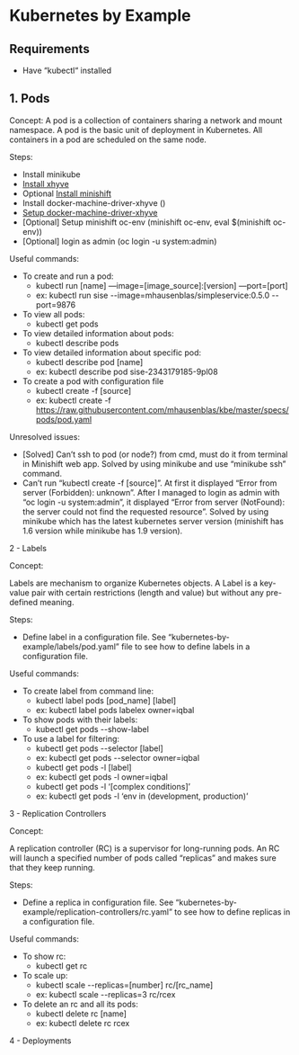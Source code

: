 # Kubernetes by Example

## Requirements
- Have “kubectl“ installed

## 1. Pods

Concept:
A pod is a collection of containers sharing a network and mount namespace. A pod is the basic unit of deployment in Kubernetes. All containers in a pod are scheduled on the same node.

Steps:
- Install minikube
- [Install xhyve](https://github.com/mist64/xhyve)
- Optional [Install minishift](https://docs.openshift.org/latest/minishift/getting-started/installing.html)
- Install docker-machine-driver-xhyve ()
- [Setup docker-machine-driver-xhyve](https://docs.openshift.org/latest/minishift/getting-started/setting-up-driver-plugin.html#xhyve-driver-install)
- [Optional] Setup minishift oc-env (minishift oc-env, eval $(minishift oc-env))
- [Optional] login as admin (oc login -u system:admin)

Useful commands:
- To create and run a pod:
    - kubectl run [name] —image=[image_source]:[version] —port=[port]
    - ex: kubectl run sise --image=mhausenblas/simpleservice:0.5.0 --port=9876
- To view all pods:
    - kubectl get pods
- To view detailed information about pods:
    - kubectl describe pods
- To view detailed information about specific pod:
    - kubectl describe pod [name]
    - ex: kubectl describe pod sise-2343179185-9pl08
- To create a pod with configuration file
    - kubectl create -f [source]
    - ex: kubectl create -f https://raw.githubusercontent.com/mhausenblas/kbe/master/specs/pods/pod.yaml

Unresolved issues:
- [Solved] Can’t ssh to pod (or node?) from cmd, must do it from terminal in Minishift web app. Solved by using minikube and use “minikube ssh” command.
- Can’t run “kubectl create -f [source]”. At first it displayed “Error from server (Forbidden): unknown”. After I managed to login as admin with “oc login -u system:admin”, it displayed “Error from server (NotFound): the server could not find the requested resource”. Solved by using minikube which has the latest kubernetes server version (minishift has 1.6 version while minikube has 1.9 version).

2 - Labels

Concept: 

Labels are mechanism to organize Kubernetes objects. A Label is a key-value pair with certain restrictions (length and value) but without any pre-defined meaning.

Steps:

- Define label in a configuration file. See “kubernetes-by-example/labels/pod.yaml” file to see how to define labels in a configuration file.

Useful commands:

- To create label from command line:
    - kubectl label pods [pod_name] [label]
    - ex: kubectl label pods labelex owner=iqbal
- To show pods with their labels:
    - kubectl get pods --show-label
- To use a label for filtering:
    - kubectl get pods --selector [label]
    - ex: kubectl get pods --selector owner=iqbal
    - kubectl get pods -l [label]
    - ex: kubectl get pods -l owner=iqbal
    - kubectl get pods -l ‘[complex conditions]’
    - ex: kubectl get pods -l ‘env in (development, production)’

3 - Replication Controllers

Concept:

A replication controller (RC) is a supervisor for long-running pods. An RC will launch a specified number of pods called “replicas” and makes sure that they keep running.

Steps:

- Define a replica in configuration file. See “kubernetes-by-example/replication-controllers/rc.yaml” to see how to define replicas in a configuration file.

Useful commands:

- To show rc:
    - kubectl get rc
- To scale up:
    - kubectl scale --replicas=[number] rc/[rc_name]
    - ex: kubectl scale --replicas=3 rc/rcex
- To delete an rc and all its pods:
    - kubectl delete rc [name]
    - ex: kubectl delete rc rcex

4 - Deployments

